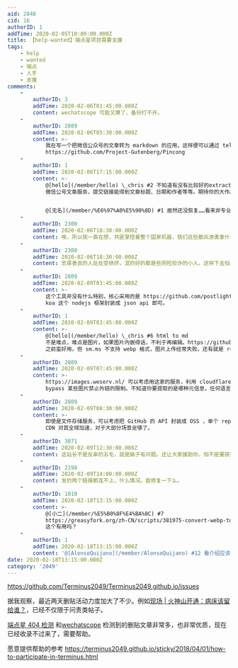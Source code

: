 ```yaml
---
aid: 2848
cid: 16
authorID: 1
addTime: 2020-02-05T10:00:00.000Z
title: 【help-wanted】端点星项目需要支援
tags:
    - help
    - wanted
    - 端点
    - 人手
    - 支援
comments:
    -
        authorID: 3
        addTime: 2020-02-06T01:45:00.000Z
        content: wechatscope 可能又爆了，备份打不开。
    -
        authorID: 2809
        addTime: 2020-02-06T05:30:00.000Z
        content: >-
            我在写一个把微信公众号的文章转为 markdown 的应用，这样便可以通过 telegram bot 之类的服务添加文章，参考
            https://github.com/Project-Gutenberg/Pincong
    -
        authorID: 1
        addTime: 2020-02-06T17:15:00.000Z
        content: >-
            @[hello](/member/hello) \_chris #2 不知道有没有比较好的extract
            微信公号文章服务，提交链接能得到文章标题、日期和作者等等。期待你的大作。


            @[无名](/member/%E6%97%A0%E5%90%8D) #1 居然还没恢复……看来非专业人士搭的网站可靠性还是不行。
    -
        authorID: 2300
        addTime: 2020-02-06T18:30:00.000Z
        content: 唉，所以我一直在想，共匪掌控着整个国家机器，我们这些散兵游勇拿什么跟他们对抗呢？
    -
        authorID: 2300
        addTime: 2020-02-06T18:30:00.000Z
        content: 忠厚善良的人处处受排挤，混的好的都是些阴险狡诈的小人。这样下去怕是共产党倒了，上来的比共产党还坏。
    -
        authorID: 2809
        addTime: 2020-02-09T03:45:00.000Z
        content: >-
            这个工具并没有什么特别，核心采用的是 https://github.com/postlight/mercury-parser ，通过
            koa 这个 nodejs 框架封装成 json api 即可。
    -
        authorID: 1
        addTime: 2020-02-09T03:45:00.000Z
        content: >-
            @[hello](/member/hello) \_chris #6 html to md
            不是难点，难点是图片，如果图片内嵌得话，不利于再编辑。https://github.com/fictionalwinner/reader-mode
            之前蛮好用，但 sm.ms 不支持 webp 格式，图片上传经常失败。还有就是 reader-mode 没有微信公众号元信息提取功能。
    -
        authorID: 2809
        addTime: 2020-02-09T07:45:00.000Z
        content: >-
            https://images.weserv.nl/ 可以考虑用这家的服务，利用 cloudflare 全球的 cdn 网络，同时可以
            bypass 某些图片禁止外链的限制。不知道你要提取的是哪种元信息，任何语言请求链接，获取回来抓 meta 或者正文，都没有什么难度吧。
    -
        authorID: 2809
        addTime: 2020-02-09T08:30:00.000Z
        content: >-
            即使是文件存储服务，可以考虑把 GitHub 的 API 封装成 OSS ，单个 repo 有 100 G 的硬顶，外加众多的第三方
            CDN 对其全球加速，对于大部分场景足够了。
    -
        authorID: 3071
        addTime: 2020-02-09T12:30:00.000Z
        content: 这站长不是反串的五毛，就是脑子有问题。还让大家援助你，怕不是要获取个人隐私吧？5楼的发言怎么又被你折叠了？
    -
        authorID: 2198
        addTime: 2020-02-09T14:00:00.000Z
        content: 发的两个链接都连不上。什么情况。能修复一下么。
    -
        authorID: 1010
        addTime: 2020-02-18T13:15:00.000Z
        content: >-
            @[小二](/member/%E5%B0%8F%E4%BA%8C) #7
            https://greasyfork.org/zh-CN/scripts/381975-convert-webp-to-jpg-automatically-downloading-the-photos-in-wechat-official-account-articles/code
            这个有用吗？
    -
        authorID: 1
        addTime: 2020-02-18T13:15:00.000Z
        content: '@[AlonsoQuijano](/member/AlonsoQuijano) #12 看介绍应该很有用，我待会儿测试下。'
date: 2020-02-18T13:15:00.000Z
category: '2049'
---
```


https://github.com/Terminus2049/Terminus2049.github.io/issues

据我观察，最近两天删贴活动力度加大了不少。例如[现场 | 火神山开通：病床该留给谁？](https://terminus2049.github.io/archive/2020/02/05/huo-shen-shan.html)，已经不仅限于问责类帖子。

[端点星 404 检测](http://206.189.252.32:8088/) 和[wechatscope](http://206.189.252.32:3838/Wechatscope/) 检测到的删贴文章非常多，也非常优质，现在已经收录不过来了，需要帮助。

愿意提供帮助的参考 https://terminus2049.github.io/sticky/2018/04/01/how-to-participate-in-terminus.html
